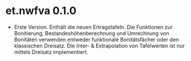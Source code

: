 # et.nwfva 0.1.0

* Erste Version. Enthält die neuen Ertragstafeln. Die Funktionen zur Bonitierung, Bestandeshöhenberechnung und Umrechnung von Bonitäten verwenden entweder funktionale Bonitätsfächer oder den klassischen Dreisatz. Die Inter- & Extrapolation von Tafelwerten ist nur mittels Dreisatz implementiert.
